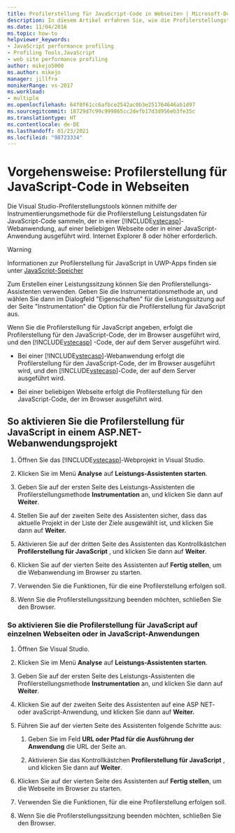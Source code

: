 ```yaml
---
title: Profilerstellung für JavaScript-Code in Webseiten | Microsoft-Dokumentation
description: In diesem Artikel erfahren Sie, wie die Profilerstellungstools in Visual Studio Leistungsdaten für JavaScript-Code erfassen können, indem die Methode der Instrumentierungsprofilerstellung verwendet wird.
ms.date: 11/04/2016
ms.topic: how-to
helpviewer_keywords:
- JavaScript performance profiling
- Profiling Tools,JavaScript
- web site performance profiling
author: mikejo5000
ms.author: mikejo
manager: jillfra
monikerRange: vs-2017
ms.workload:
- multiple
ms.openlocfilehash: 64f0f61cc6afbce2542ac0b3e251764646ab1d97
ms.sourcegitcommit: 18729d7c99c999865cc2defb17d3d956eb3fe35c
ms.translationtype: HT
ms.contentlocale: de-DE
ms.lasthandoff: 01/23/2021
ms.locfileid: "98723334"
---
```

# <a name="how-to-profile-javascript-code-in-web-pages"></a>Vorgehensweise: Profilerstellung für JavaScript-Code in Webseiten

Die Visual Studio-Profilerstellungstools können mithilfe der Instrumentierungsmethode für die Profilerstellung Leistungsdaten für JavaScript-Code sammeln, der in einer [!INCLUDE[vstecasp](../code-quality/includes/vstecasp_md.md)]-Webanwendung, auf einer beliebigen Webseite oder in einer JavaScript-Anwendung ausgeführt wird. Internet Explorer 8 oder höher erforderlich.

> [!WARNING]
> Informationen zur Profilerstellung für JavaScript in UWP-Apps finden sie unter [JavaScript-Speicher](../profiling/javascript-memory.md)

Zum Erstellen einer Leistungssitzung können Sie den Profilerstellungs-Assistenten verwenden. Geben Sie die Instrumentationsmethode an, und wählen Sie dann im Dialogfeld "Eigenschaften" für die Leistungssitzung auf der Seite "Instrumentation" die Option für die Profilerstellung für JavaScript aus.

Wenn Sie die Profilerstellung für JavaScript angeben, erfolgt die Profilerstellung für den JavaScript-Code, der im Browser ausgeführt wird, und den [!INCLUDE[vstecasp](../code-quality/includes/vstecasp_md.md)] -Code, der auf dem Server ausgeführt wird.

- Bei einer [!INCLUDE[vstecasp](../code-quality/includes/vstecasp_md.md)]-Webanwendung erfolgt die Profilerstellung für den JavaScript-Code, der im Browser ausgeführt wird, und den [!INCLUDE[vstecasp](../code-quality/includes/vstecasp_md.md)]-Code, der auf dem Server ausgeführt wird.

- Bei einer beliebigen Webseite erfolgt die Profilerstellung für den JavaScript-Code, der im Browser ausgeführt wird.

## <a name="to-profile-javascript-in-an-aspnet-web-application-project"></a>So aktivieren Sie die Profilerstellung für JavaScript in einem ASP.NET-Webanwendungsprojekt

1. Öffnen Sie das [!INCLUDE[vstecasp](../code-quality/includes/vstecasp_md.md)]-Webprojekt in Visual Studio.

2. Klicken Sie im Menü **Analyse** auf **Leistungs-Assistenten starten**.

3. Geben Sie auf der ersten Seite des Leistungs-Assistenten die Profilerstellungsmethode **Instrumentation** an, und klicken Sie dann auf **Weiter**.

4. Stellen Sie auf der zweiten Seite des Assistenten sicher, dass das aktuelle Projekt in der Liste der Ziele ausgewählt ist, und klicken Sie dann auf **Weiter.**

5. Aktivieren Sie auf der dritten Seite des Assistenten das Kontrollkästchen **Profilerstellung für JavaScript** , und klicken Sie dann auf **Weiter**.

6. Klicken Sie auf der vierten Seite des Assistenten auf **Fertig stellen**, um die Webanwendung im Browser zu starten.

7. Verwenden Sie die Funktionen, für die eine Profilerstellung erfolgen soll.

8. Wenn Sie die Profilerstellungssitzung beenden möchten, schließen Sie den Browser.

### <a name="to-profile-javascript-in-individual-web-pages-or-a-javascript-applications"></a>So aktivieren Sie die Profilerstellung für JavaScript auf einzelnen Webseiten oder in JavaScript-Anwendungen

1. Öffnen Sie Visual Studio.

2. Klicken Sie im Menü **Analyse** auf **Leistungs-Assistenten starten**.

3. Geben Sie auf der ersten Seite des Leistungs-Assistenten die Profilerstellungsmethode **Instrumentation** an, und klicken Sie dann auf **Weiter**.

4. Klicken Sie auf der zweiten Seite des Assistenten auf eine ASP NET- oder avaScript-Anwendung, und klicken Sie dann auf **Weiter.**

5. Führen Sie auf der vierten Seite des Assistenten folgende Schritte aus:

    1. Geben Sie im Feld **URL oder Pfad für die Ausführung der Anwendung** die URL der Seite an.

    2. Aktivieren Sie das Kontrollkästchen **Profilerstellung für JavaScript** , und klicken Sie dann auf **Weiter**.

6. Klicken Sie auf der vierten Seite des Assistenten auf **Fertig stellen**, um die Webseite im Browser zu starten.

7. Verwenden Sie die Funktionen, für die eine Profilerstellung erfolgen soll.

8. Wenn Sie die Profilerstellungssitzung beenden möchten, schließen Sie den Browser.
